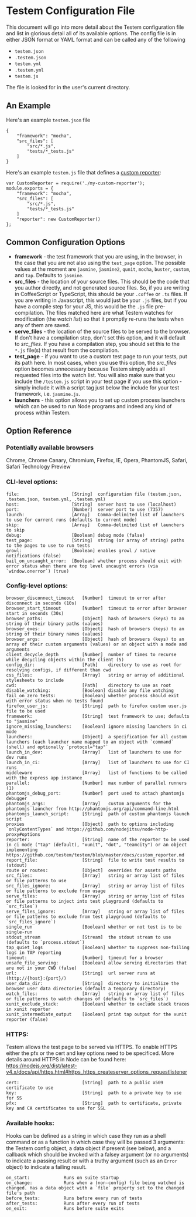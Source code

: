 Testem Configuration File
=========================

This document will go into more detail about the Testem configuration file and list in glorious detail all of its available options. The config file is in either JSON format or YAML format and can be called any of the following

* `testem.json`
* `.testem.json`
* `testem.yml`
* `.testem.yml`
* `testem.js`

The file is looked for in the user's current directory.

An Example
----------

Here's an example `testem.json` file

    {
        "framework": "mocha",
        "src_files": [
            "src/*.js",
            "tests/*_tests.js"
        ]
    }

Here's an example `testem.js` file that defines a [custom reporter](custom_reporter.md):

    var CustomReporter = require('./my-custom-reporter');
    module.exports = {
        "framework": "mocha",
        "src_files": [
            "src/*.js",
            "tests/*_tests.js"
        ]
        "reporter": new CustomReporter()
    };


Common Configuration Options
----------------------------

* **framework** - the test framework that you are using, in the browser, in the case that you are not also using the `test_page` option. The possible values at the moment are `jasmine`, `jasmine2`, `qunit`, `mocha`, `buster`, `custom`, and `tap`. Defaults to `jasmine`.
* **src_files** - the location of your source files. This should be the code that you author directly, and not generated source files. So, if you are writing in CoffeeScript or TypeScript, this should be your `.coffee` or `.ts` files. If you are writing in Javascript, this would just be your `.js` files, but if you have a compile step for your JS, this would be the `.js` file pre-compilation. The files matched here are what Testem watches for modification (the *watch list*) so that it promptly re-runs the tests when any of them are saved.
* **serve_files** - the location of the source files to be served to the browser. If don't have a compilation step, don't set this option, and it will default to *src_files*. If you have a compilation step, you should set this to the `*.js` file(s) that result from the compilation.
* **test_page** - if you want to use a custom test page to run your tests, put its path here. In most cases, when you use this option, the *src_files* option becomes unnecessary because Testem simply adds all requested files into the watch list. You will also make sure that you include the `/testem.js` script in your test page if you use this option - simply include it with a script tag just below the include for your test framework, i.e. `jasmine.js`.
* **launchers** - this option allows you to set up custom process launchers which can be used to run Node programs and indeed any kind of process within Testem.

## Option Reference

### Potentially available browsers

Chrome, Chrome Canary, Chromium, Firefox, IE, Opera, PhantomJS, Safari, Safari Technology Preview

### CLI-level options:

    file:                    [String]  configuration file (testem.json, .testem.json, testem.yml, .testem.yml)
    host:                    [String]  server host to use (localhost)
    port:                    [Number]  server port to use (7357)
    launch:                  [Array]   Comma-delimited list of launchers to use for current runs (defaults to current mode)
    skip:                    [Array]   Comma-delimited list of launchers to skip
    debug:                   [Boolean] debug mode (false)
    test_page:               [String]  string (or array of string) paths to the pages to use to run tests
    growl:                   [Boolean] enables growl / native notifications (false)
    bail_on_uncaught_error:  [Boolean] whether process should exit with error status when there are top level uncaught errors (via `window.onerror`) (true)

### Config-level options:

    browser_disconnect_timeout   [Number]  timeout to error after disconnect in seconds (10s)
    browser_start_timeout        [Number]  timeout to error after browser start in seconds (30s)
    browser_paths:               [Object]  hash of browsers (keys) to an string of their binary paths (values)
    browser_exes:                [Object]  hash of browsers (keys) to an string of their binary names (values)
    browser_args:                [Object]  hash of browsers (keys) to an array of their custom arguments (values) or an object with a mode and arguments
    client_decycle_depth         [Number]  number of times to recurse while decycling objects within the client (5)
    config_dir:                  [Path]    directory to use as root for resolving configs, if different than cwd
    css_files:                   [Array]   string or array of additional stylesheets to include
    cwd:                         [Path]    directory to use as root
    disable_watching:            [Boolean] disable any file watching
    fail_on_zero_tests:          [Boolean] whether process should exit with error status when no tests found
    firefox_user_js:             [String]  path to firefox custom user.js file to be used
    framework:                   [String]  test framework to use; defaults to "jasmine"
    ignore_missing_launchers:    [Boolean] ignore missing launchers in ci mode
    launchers:                   [Object]  a specification for all custom launchers (each launcher name mapped to an object with `command` (shell) and optionally `protocol="tap"`
    launch_in_dev:               [Array]   list of launchers to use for dev runs
    launch_in_ci:                [Array]   list of launchers to use for CI runs
    middleware                   [Array]   list of functions to be called with the express app instance
    parallel:                    [Number]  max number of parallel runners (1)
    phantomjs_debug_port:        [Number]  port used to attach phantomjs debugger
    phantomjs_args:              [Array]   custom arguments for the phantomjs launcher from http://phantomjs.org/api/command-line.html
    phantomjs_launch_script:     [String]  path of custom phantomjs launch script
    proxies                      [Object]  path to options including `onlyContentTypes` and https://github.com/nodejitsu/node-http-proxy#options
    reporter:                    [String]  name of the reporter to be used in ci mode ("tap" (default), "xunit", "dot", "teamcity") or an object implementing https://github.com/testem/testem/blob/master/docs/custom_reporter.md
    report_file:                 [String]  file to write test results to (stdout)
    route or routes:             [Object]  overrides for assets paths
    src_files:                   [Array]   string or array list of files or file patterns to use
    src_files_ignore:            [Array]   string or array list of files or file patterns to exclude from usage
    serve_files:                 [Array]   string or array list of files or file patterns to inject into test playground (defaults to `src_files`)
    serve_files_ignore:          [Array]   string or array list of files or file patterns to exclude from test playground (defaults to `src_files_ignore`)
    single_run                   [Boolean] whether or not test is to be single-run
    stdout_stream                [Stream]  the stdout stream to use (defaults to `process.stdout`)
    tap_quiet_logs               [Boolean] whether to suppress non-failing logs in TAP reporting
    timeout:                     [Number]  timeout for a browser
    unsafe_file_serving:         [Boolean] allow serving directories that are not in your CWD (false)
    url:                         [String]  url server runs at (http://{host}:{port}/)
    user_data_dir:               [String]  directory to initialize the browser user data directories (default a temporary directory)
    watch_files:                 [Array]   string or array list of files or file patterns to watch changes of (defaults to `src_files`)
    xunit_exclude_stack:         [Boolean] whether to exclude stack traces in xunit reporter
    xunit_intermediate_output    [Boolean] print tap output for the xunit reporter (false)

### HTTPS:

Testem allows the test page to be served via HTTPS. To enable HTTPS either the pfx or the cert and key options need to be specificed. More details around HTTPS in Node can be found here: https://nodejs.org/dist/latest-v4.x/docs/api/https.html#https_https_createserver_options_requestlistener

    cert:                        [String]  path to a public x509 certificate to use
    key:                         [String]  path to a private key to use for SS
    pfx:                         [String]  path to certificate, private key and CA certificates to use for SSL

### Available hooks:

Hooks can be defined as a string in which case they run as a shell command or as a function in which case they will be passed 3 arguments: the Testem config object, a data object if present (see below), and a callback which should be invoked with a falsey argument (or no arguments) to indicate a passing result or with a truthy argument (such as an `Error` object) to indicate a failing result.

    on_start:             Runs on suite startup
    on_change:            Runs when a (non-config) file being watched is changed. Has a data object with a `file` property set to the changed file's path
    before_tests:         Runs before every run of tests
    after_tests:          Runs after every run of tests
    on_exit:              Runs before suite exits
